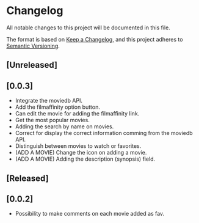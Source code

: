 # Changelog
All notable changes to this project will be documented in this file.

The format is based on [Keep a Changelog](https://keepachangelog.com/en/1.0.0/),
and this project adheres to [Semantic Versioning](https://semver.org/spec/v2.0.0.html).

## [Unreleased]

## [0.0.3]
- Integrate the moviedb API.
- Add the filmaffinity option button.
- Can edit the movie for adding the filmaffinity link.
- Get the most popular movies.
- Adding the search by name on movies.
- Correct for display the correct information comming from the moviedb API.
- Distinguish between movies to watch or favorites.
- (ADD A MOVIE) Change the icon on adding a movie.
- (ADD A MOVIE) Adding the description (synopsis) field.

## [Released]

## [0.0.2]
- Possibility to make comments on each movie added as fav.
